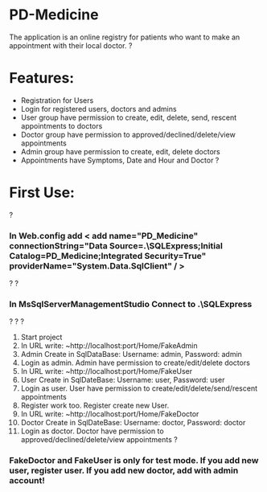# PD-Medicine
The application is an online registry for patients who want to make an appointment with their local doctor.
?
# Features:
- Registration for Users
- Login for registered users, doctors and admins
- User group have permission to create, edit, delete, send, rescent appointments to doctors
- Doctor group have permission to approved/declined/delete/view appointments
- Admin group have permission to create, edit, delete doctors
- Appointments have Symptoms, Date and Hour and Doctor
?
# First Use:
?
### In Web.config add < add name="PD_Medicine" connectionString="Data Source=.\SQLExpress;Initial Catalog=PD_Medicine;Integrated Security=True" providerName="System.Data.SqlClient" / >
?
?
### In MsSqlServerManagementStudio Connect to .\SQLExpress
?
?
?
1. Start project
2. In URL write: ~http://localhost:port/Home/FakeAdmin
3. Admin Create in SqlDataBase: Username: admin, Password: admin
4. Login as admin. Admin have permission to create/edit/delete doctors
5. In URL write: ~http://localhost:port/Home/FakeUser
6. User Create in SqlDateBase: Username: user, Password: user
7. Login as user. User have permission to create/edit/delete/send/rescent appointments
8. Register work too. Register create new User.
9. In URL write: ~http://localhost:port/Home/FakeDoctor
11. Doctor Create in SqlDateBase: Username: doctor, Password: doctor
10. Login as doctor. Doctor have permission to approved/declined/delete/view appointments
?
### FakeDoctor and FakeUser is only for test mode. If you add new user, register user. If you add new doctor, add with admin account!